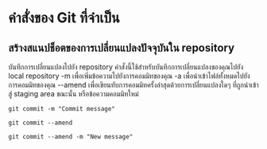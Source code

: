 # คำสั่งของ Git ที่จำเป็น
## สร้างสแนปช็อตของการเปลี่ยนแปลงปัจจุบันใน repository
บันทึกการเปลี่ยนแปลงไปยัง repository คำสั่งนี้ใช้สำหรับบันทึกการเปลี่ยนแปลงของคุณไปยัง local repository
    -m เพื่อเพิ่มข้อความไปยังการคอมมิทของคุณ
    -a เพื่อนำเข้าไฟล์ทั้งหมดไปยังการคอมมิทของคุณ
    --amend เพื่อเขียนทับการคอมมิทครั้งล่าสุดด้วยการเปลี่ยนแปลงใดๆ ที่ถูกนำเข้าสู่ staging area ขณะนั้น หรือข้อความคอมมิทใหม่


`git commit -m "Commit message"`

`git commit --amend`

`git commit --amend -m "New message"`
